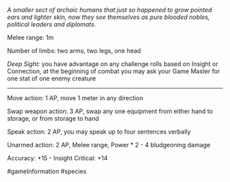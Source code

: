 *A smaller sect of archaic humans that just so happened to grow pointed ears and lighter skin, now they see themselves as pure blooded nobles, political leaders and diplomats.*

Melee range: 1m

Number of limbs: two arms, two legs, one head

*Deep Sight:* you have advantage on any challenge rolls based on Insight or Connection, at the beginning of combat you may ask your Game Master for one stat of one enemy creature

---

Move action: 1 AP, move 1 meter in any direction

Swap weapon action: 3 AP, swap any one equipment from either hand to storage, or from storage to hand

Speak action: 2 AP, you may speak up to four sentences verbally

Unarmed action: 2 AP, Melee range, Power * 2 - 4 bludgeoning damage

Accuracy: +15 - Insight
Critical: +14

#gameInformation #species